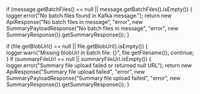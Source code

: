 if (message.getBatchFiles() == null || message.getBatchFiles().isEmpty()) {
    logger.error("No batch files found in Kafka message.");
    return new ApiResponse("No batch files in message", "error",
            new SummaryPayloadResponse("No batch files in message", "error", new SummaryResponse()).getSummaryResponse());
}

if (file.getBlobUrl() == null || file.getBlobUrl().isEmpty()) {
    logger.warn("Missing blobUrl in batch file: {}", file.getFilename());
    continue;
}
if (summaryFileUrl == null || summaryFileUrl.isEmpty()) {
    logger.error("Summary file upload failed or returned null URL");
    return new ApiResponse("Summary file upload failed", "error",
            new SummaryPayloadResponse("Summary file upload failed", "error", new SummaryResponse()).getSummaryResponse());
}
